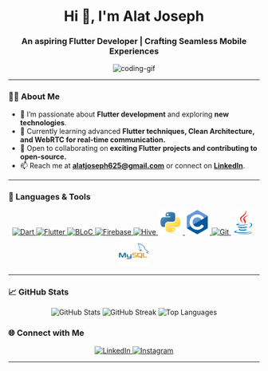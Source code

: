 <h1 align="center">Hi 👋, I'm Alat Joseph</h1>
<h3 align="center">An aspiring Flutter Developer  |  Crafting Seamless Mobile Experiences</h3>

<div align="center"> 
  <img src="https://user-images.githubusercontent.com/97904458/200912394-9ab7bea1-30fa-4a70-a460-d53e759c511c.gif" width="300" alt="coding-gif"> 
</div>

---

### 👨‍💻 About Me  
- 🔭 I’m passionate about **Flutter development** and exploring **new technologies**.  
- 🌱 Currently learning advanced **Flutter techniques, Clean Architecture, and WebRTC for real-time communication.**
- 🤝 Open to collaborating on **exciting Flutter projects and contributing to open-source.**  
- 📫 Reach me at **alatjoseph625@gmail.com** or connect on **[LinkedIn](https://www.linkedin.com/in/alat-joseph/)**.  

---



### 🚀 Languages & Tools  
<p align="center">  
  <a href="https://dart.dev/" target="_blank"> 
    <img src="https://uxwing.com/wp-content/themes/uxwing/download/brands-and-social-media/dart-programming-language-icon.png" alt="Dart" width="50" height="50"/> 
  </a>
  <a href="https://flutter.dev/" target="_blank"> 
    <img src="https://cdn-images-1.medium.com/max/1200/1*5-aoK8IBmXve5whBQM90GA.png" alt="Flutter" width="50" height="50"/> 
  </a>
  <a href="https://bloclibrary.dev/#/" target="_blank"> 
    <img src="https://i1.wp.com/resocoder.com/wp-content/uploads/2020/08/blocsmol.png?w=694&ssl=1" alt="BLoC" width="50" height="50"/> 
  </a>
  <a href="https://firebase.google.com/" target="_blank"> 
    <img src="https://cdn.freebiesupply.com/logos/large/2x/firebase-1-logo-png-transparent.png" alt="Firebase" width="50" height="50"/> 
  </a>
  <a href="https://pub.dev/packages/hive" target="_blank"> 
    <img src="https://avatars.githubusercontent.com/u/55202745?s=200&v=4" alt="Hive" width="50" height="50"/> 
  </a>
  <a href="https://www.python.org/" target="_blank"> 
    <img src="https://raw.githubusercontent.com/devicons/devicon/master/icons/python/python-original.svg" alt="Python" width="50" height="50"/> 
  </a>
  <a href="https://www.cprogramming.com/" target="_blank"> 
    <img src="https://raw.githubusercontent.com/devicons/devicon/master/icons/c/c-original.svg" alt="C" width="50" height="50"/> 
  </a>
  <a href="https://git-scm.com/" target="_blank"> 
    <img src="https://www.vectorlogo.zone/logos/git-scm/git-scm-icon.svg" alt="Git" width="50" height="50"/> 
  </a>
  <a href="https://www.java.com/" target="_blank"> 
    <img src="https://raw.githubusercontent.com/devicons/devicon/master/icons/java/java-original.svg" alt="Java" width="50" height="50"/> 
  </a>
  <a href="https://www.mysql.com/" target="_blank"> 
    <img src="https://raw.githubusercontent.com/devicons/devicon/master/icons/mysql/mysql-original-wordmark.svg" alt="MySQL" width="60" height="60"/> 
  </a>
</p>

---

### 📈 GitHub Stats  
<p align="center">
  <img src="https://github-readme-stats.vercel.app/api?username=alatjoseph&show_icons=true&theme=dark&hide_border=true" alt="GitHub Stats"/>
  <img src="https://github-readme-streak-stats.herokuapp.com/?user=alatjoseph&theme=dark&hide_border=true" alt="GitHub Streak"/>
  <img src="https://github-readme-stats.vercel.app/api/top-langs/?username=alatjoseph&theme=dark&hide_border=true&layout=compact" alt="Top Languages"/>
</p>


### 🌐 Connect with Me  
<p align="center">
  <a href="https://www.linkedin.com/in/alat-joseph" target="_blank">
    <img src="https://img.shields.io/badge/LinkedIn-%230077B5.svg?style=for-the-badge&logo=linkedin&logoColor=white" alt="LinkedIn"/>
  </a>
  <a href="https://www.instagram.com/__alat_joseph__/?igsh=eGl3Nnh4YWF6dGxj" target="_blank">
    <img src="https://img.shields.io/badge/Instagram-%23E4405F.svg?style=for-the-badge&logo=instagram&logoColor=white" alt="Instagram"/>
  </a>
</p>

---
